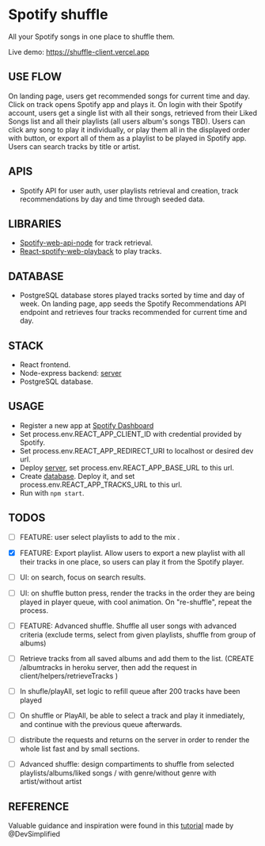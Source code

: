 # Spotify shuffle

All your Spotify songs in one place to shuffle them.

Live demo: https://shuffle-client.vercel.app

## USE FLOW
On landing page, users get recommended songs for current time and day. Click on track opens Spotify app and plays it. 
On login with their Spotify account, users get a single list with all their songs, retrieved from their Liked Songs list and all their playlists (all users album's songs TBD).
Users can click any song to play it individually, or play them all in the displayed order with button, or export all of them as a playlist to be played in Spotify app.
Users can search tracks by title or artist. 

## APIS
- Spotify API for user auth, user playlists retrieval and creation, track recommendations by day and time through seeded data.

## LIBRARIES
- [Spotify-web-api-node](https://github.com/thelinmichael/spotify-web-api-node) for track retrieval.
- [React-spotify-web-playback](https://github.com/gilbarbara/react-spotify-web-playback) to play tracks.

## DATABASE
- PostgreSQL database stores played tracks sorted by time and day of week. On landing page, app seeds the Spotify Recommendations API endpoint and retrieves four tracks recommended for current time and day.

## STACK
- React frontend.
- Node-express backend: [server](https://github.com/gmzi/shuffle-server)
- PostgreSQL database.

## USAGE
- Register a new app at [Spotify Dashboard](https://developer.spotify.com/dashboard/) 
- Set process.env.REACT_APP_CLIENT_ID with credential provided by Spotify.
- Set process.env.REACT_APP_REDIRECT_URI to localhost or desired dev url. 
- Deploy [server](https://github.com/gmzi/shuffle-server), set process.env.REACT_APP_BASE_URL to this url.
- Create [database](https://github.com/gmzi/shuffle-db). Deploy it, and set process.env.REACT_APP_TRACKS_URL to this url. 
- Run with `npm start`. 

## TODOS

- [ ] FEATURE: user select playlists to add to the mix . 
- [x] FEATURE: Export playlist. Allow users to export a new playlist with all their tracks in one place, so users can play it from the Spotify player.
- [ ] UI: on search, focus on search results. 
- [ ] UI: on shuffle button press, render the tracks in the order they are being played in player queue, with cool animation. On "re-shuffle", repeat the process. 
- [ ] FEATURE: Advanced shuffle. Shuffle all user songs with advanced criteria (exclude terms, select from given playlists, shuffle from group of albums)
- [ ] Retrieve tracks from all saved albums and add them to the list. (CREATE /albumtracks in heroku server, then add the request in client/helpers/retrieveTracks )
- [ ] In shufle/playAll, set logic to refill queue after 200 tracks have been played
- [ ] On shuffle or PlayAll, be able to select a track and play it inmediately, and continue with the previous queue afterwards.
- [ ] distribute the requests and returns on the server in order to render the whole list fast and by small sections.
- [ ] Advanced shuffle: design compartiments to shuffle from selected playlists/albums/liked
songs / with genre/without genre with artist/without artist


## REFERENCE
Valuable guidance and inspiration were found in this [tutorial](https://www.youtube.com/watch?v=Xcet6msf3eE) made by @DevSimplified